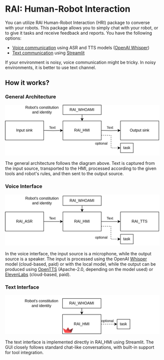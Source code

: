 # RAI: Human-Robot Interaction

You can utilize RAI Human-Robot Interaction (HRI) package to converse with your robots.
This package allows you to simply chat with your robot, or to give it tasks and receive feedback and reports.
You have the following options:

- [Voice communication](human_robot_interface/voice_interface.md) using ASR and TTS models ([OpenAI Whisper](https://openai.com/index/whisper/))
- [Text communication](human_robot_interface/text_interface.md) using [Streamlit](https://streamlit.io)

If your environment is noisy, voice communication might be tricky.
In noisy environments, it is better to use text channel.

## How it works?

### General Architecture

![General HRI interface](./imgs/HRI_interface.png)

The general architecture follows the diagram above. Text is captured from the input source, transported to the HMI, processed according to the given tools and robot's rules, and then sent to the output source.

### Voice Interface

![Voice interface](./imgs/HRI_voice_interface.png)

In the voice interface, the input source is a microphone, while the output source is a speaker. The input is processed using the OpenAI [Whisper](https://platform.openai.com/docs/guides/speech-to-text/quickstart) model (cloud-based, paid) or with the local model, while the output can be produced using [OpenTTS](https://github.com/synesthesiam/opentts) (Apache-2.0, depending on the model used) or [ElevenLabs](https://github.com/elevenlabs/elevenlabs-python) (cloud-based, paid).

### Text Interface

![Text interface](./imgs/HRI_text_interface.png)

The text interface is implemented directly in RAI_HMI using Streamlit. The GUI closely follows standard chat-like conversations, with built-in support for tool integration.
